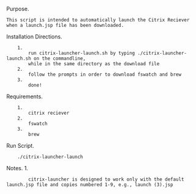 Purpose.

	This script is intended to automatically launch the Citrix Reciever when a launch.jsp file has been downloaded. 

Installation Directions.

		1. 
			run citrix-launcher-launch.sh by typing ./citrix-launcher-launch.sh on the commandline,
			while in the same directory as the download file
		2. 
			follow the prompts in order to download fswatch and brew 
		3.
			done!

Requirements.

		1.
			citrix reciever
		2.
			fswatch
		3.
			brew   

Run Script.

		./citrix-launcher-launch

Notes.
		1.
		
			citrix-launcher is designed to work only with the default launch.jsp file and copies numbered 1-9, e.g., launch (3).jsp
	
